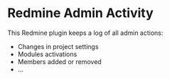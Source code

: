 Redmine Admin Activity
======================

This Redmine plugin keeps a log of all admin actions:
- Changes in project settings
- Modules activations
- Members added or removed
- ...
